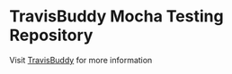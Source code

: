 # TravisBuddy Mocha Testing Repository

Visit [TravisBuddy](https://github.com/bluzi/travis-buddy) for more information
 

